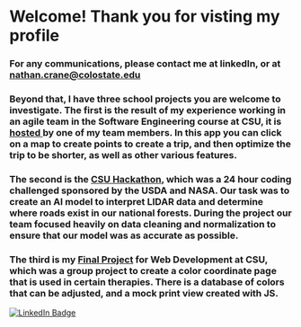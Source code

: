# Welcome! Thank you for visting my profile
### For any communications, please contact me at linkedIn, or at nathan.crane@colostate.edu
### Beyond that, I have three school projects you are welcome to investigate. The first is the result of my experience working in an agile team in the Software Engineering course at CSU, it is <a href="https://cs314.cooperhlarson.com"> hosted </a> by one of my team members. In this app you can click on a map to create points to create a trip, and then optimize the trip to be shorter, as well as other various features.
### The second is the [CSU Hackathon](https://github.com/USDA-OCIO-EDMC/CSU-Hackathon2025/tree/Team8), which was a 24 hour coding challenged sponsored by the USDA and NASA. Our task was to create an AI model to interpret LIDAR data and determine where roads exist in our national forests. During the project our team focused heavily on data cleaning and normalization to ensure that our model was as accurate as possible.
### The third is my [Final Project](https://github.com/ncrane3d/lawyers) for Web Development at CSU, which was a group project to create a color coordinate page that is used in certain therapies. There is a database of colors that can be adjusted, and a mock print view created with JS.

<div id="badges">
  <a href="https://www.linkedin.com/in/nathan-crane-623245290/">
    <img src="https://img.shields.io/badge/LinkedIn-blue?style=for-the-badge&logo=linkedin&logoColor=white" alt="LinkedIn Badge"/>
  </a>
</div>



